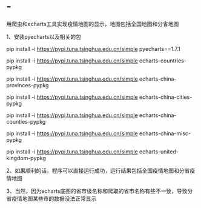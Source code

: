 # -
用爬虫和echarts工具实现疫情地图的显示，地图包括全国地图和分省地图

1、安装pyecharts以及相关的包

pip install -i https://pypi.tuna.tsinghua.edu.cn/simple  pyecharts==1.7.1

pip install -i https://pypi.tuna.tsinghua.edu.cn/simple  echarts-countries-pypkg

pip install -i https://pypi.tuna.tsinghua.edu.cn/simple  echarts-china-provinces-pypkg

pip install -i https://pypi.tuna.tsinghua.edu.cn/simple  echarts-china-cities-pypkg

pip install -i https://pypi.tuna.tsinghua.edu.cn/simple  echarts-china-counties-pypkg

pip install  -i https://pypi.tuna.tsinghua.edu.cn/simple echarts-china-misc-pypkg

pip install -i https://pypi.tuna.tsinghua.edu.cn/simple  echarts-united-kingdom-pypkg


2、如果顺利的话，程序可以直接运行成功，运行结果包括全国疫情地图和分省疫情地图

3、当然，因为echarts底图的省市级名称和爬取的省市名称有些不一致，导致分省疫情地图某些市的数据没法正常显示



